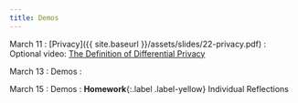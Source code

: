 ```yaml
---
title: Demos
---
```


March 11
:     [Privacy]({{ site.baseurl }}/assets/slides/22-privacy.pdf)
  : Optional video: [The Definition of Differential Privacy](https://www.youtube.com/watch?v=lg-VhHlztqo)

March 13
: Demos
  : 

March 15
: Demos
  : **Homework**{:.label .label-yellow} Individual Reflections
  